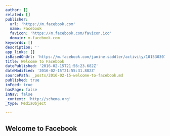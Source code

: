 ```yaml
---
author: []
related: []
publisher:
  url: 'https://m.facebook.com'
  name: Facebook
  favicon: 'https://m.facebook.com/favicon.ico'
  domain: m.facebook.com
keywords: []
description: ''
app_links: []
isBasedOnUrl: 'https://m.facebook.com/janine.saddler/activity/10153030713736321'
title: Welcome to Facebook
datePublished: '2016-02-15T21:56:23.682Z'
dateModified: '2016-02-15T21:55:31.882Z'
sourcePath: _posts/2016-02-15-welcome-to-facebook.md
published: true
inFeed: true
hasPage: false
inNav: false
_context: 'http://schema.org'
_type: MediaObject

---
```

<article style=""><h1>Welcome to Facebook</h1></article>